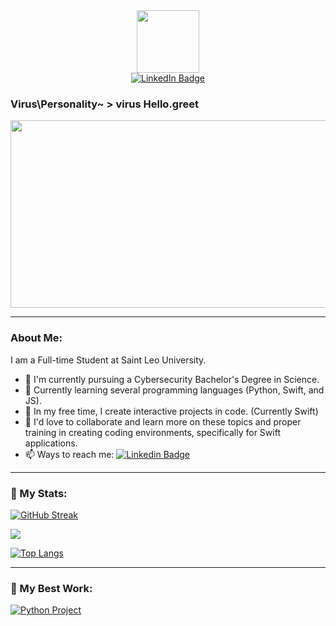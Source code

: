 <div id="header" align="center">
  <img src="https://i.giphy.com/media/v1.Y2lkPTc5MGI3NjExcXM1NzQ1amczc3VmbmZpbTI0NG05aDN0aHI0czJ5YXFnZG5ldGQ5NyZlcD12MV9pbnRlcm5hbF9naWZfYnlfaWQmY3Q9Zw/orazSTvHzNyJa/giphy.gif" width="100"/>
</div>

<div id="badges" align="center">
  <a href="www.linkedin.com/in/ayana-lopez-7a048a268">
  <img alt="LinkedIn Badge" src="https://img.shields.io/badge/LinkedIn-lavender?style=for-the-badge&logoColor=E6E6FA">
  </a>
</div>

### Virus\Personality\~ > virus Hello.greet

<div>
  <img src="https://raw.githubusercontent.com/happy05dz/Batch-Script-Collection/master/_images/banner.gif" width="600" height="300"/>
</div>

<!--
**VirusGl0wBee/VirusGl0wBee** is a ✨ _special_ ✨ repository because its `README.md` (this file) appears on your GitHub profile. -->
---

### About Me:

I am a Full-time Student at Saint Leo University.

- 🔭 I'm currently pursuing a Cybersecurity Bachelor's Degree in Science.
- 🌱 Currently learning several programming languages (Python, Swift, and JS).
- 📓 In my free time, I create interactive projects in code. (Currently Swift)
- 💭 I'd love to collaborate and learn more on these topics and proper training in creating coding environments, specifically for Swift applications.
- 📫 Ways to reach me: [![Linkedin Badge](https://img.shields.io/badge/LinkedIn-lavender?style=for-the-badge&logoColor=E6E6FA)](www.linkedin.com/in/ayana-lopez-7a048a268)

---

### 🦇 My Stats:

[![GitHub Streak](https://streak-stats.demolab.com?user=VirusGl0wBee&theme=midnight-purple&hide_border=true&date_format=%5BY.%5Dn.j)](https://git.io/streak-stats)

<picture>
  <source
    srcset="https://github-readme-stats.vercel.app/api?username=VirusGl0wBee&show_icons=true&theme=midnight-purple&hide_border=true"
    media="(prefers-color-scheme: dark)"
  />
  <source
    srcset="https://github-readme-stats.vercel.app/api?username=VirusGl0wBee&show_icons=true"
    media="(prefers-color-scheme: light), (prefers-color-scheme: no-preference)"
  />
  <img src="https://github-readme-stats.vercel.app/api?username=VirusGl0wBee&show_icons=true" />
</picture>

[![Top Langs](https://github-readme-stats.vercel.app/api/top-langs/?username=VirusGl0wBee&layout=compact&theme=midnight-purple&hide_border=true)](https://github.com/VirusGl0wBee/github-readme-stats)

---

### 📔 My Best Work:

[![Python Project](VirusGl0wBee/Projects/Python)]()
